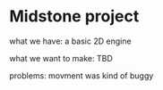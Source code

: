 # Midstone project 

what we have:
a basic 2D engine 

what we want to make:
TBD

problems:
movment was kind of buggy